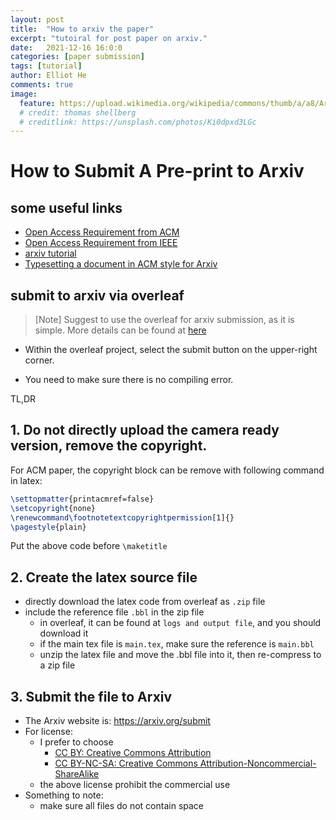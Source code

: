 ```yaml
---
layout: post
title:  "How to arxiv the paper"
excerpt: "tutoiral for post paper on arxiv."
date:   2021-12-16 16:0:0
categories: [paper submission]
tags: [tutorial]
author: Elliot He
comments: true
image:
  feature: https://upload.wikimedia.org/wikipedia/commons/thumb/a/a8/ArXiv_web.svg/1200px-ArXiv_web.svg.png
  # credit: thomas shellberg
  # creditlink: https://unsplash.com/photos/Ki0dpxd3LGc
---
```




# How to Submit A Pre-print to Arxiv


## some useful links
- [Open Access Requirement from ACM](https://www.acm.org/publications/openaccess)
- [Open Access Requirement from IEEE](https://www.acm.org/publications/openaccess)
- [arxiv tutorial](https://zonca.dev/2018/05/pearc18-preprint-arxiv.html)
- [Typesetting a document in ACM style for Arxiv](https://rvprasad.medium.com/typesetting-a-document-in-acm-style-for-arxiv-46967b306f2f)

## submit to arxiv via overleaf

> [Note] Suggest to use the overleaf for arxiv submission, as it is simple. More details can be found at [here](https://www.overleaf.com/learn/how-to/LaTeX_checklist_for_arXiv_submissions)


- Within the overleaf project, select the submit button on the upper-right corner.

- You need to make sure there is no compiling error.



TL,DR

## 1. Do not directly upload the camera ready version, remove the copyright.

For ACM paper, the copyright block can be remove with following command in latex:

```latex
\settopmatter{printacmref=false}
\setcopyright{none}
\renewcommand\footnotetextcopyrightpermission[1]{}
\pagestyle{plain}
```

Put the above code before `\maketitle` 



## 2. Create the latex source file

- directly download the latex code from overleaf as `.zip` file
- include the reference file `.bbl` in the zip file
  - in overleaf, it can be found at `logs and output file`, and you should download it
  - if the main tex file is `main.tex`, make sure the reference is `main.bbl`
  - unzip the latex file and move the .bbl file into it, then re-compress to a zip file

## 3. Submit the file to Arxiv

- The Arxiv website is: https://arxiv.org/submit
- For license:
  - I prefer to choose
    - [CC BY: Creative Commons Attribution](http://creativecommons.org/licenses/by/4.0/) 
    - [CC BY-NC-SA: Creative Commons Attribution-Noncommercial-ShareAlike](http://creativecommons.org/licenses/by-nc-sa/4.0/) 
  - the above license prohibit the commercial use
- Something to note:
  - make sure all files do not contain space

